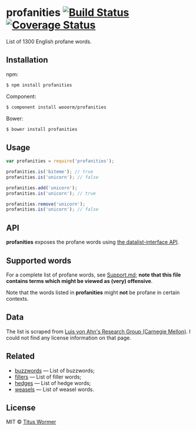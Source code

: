 # profanities [![Build Status](https://img.shields.io/travis/wooorm/profanities.svg?style=flat)](https://travis-ci.org/wooorm/profanities) [![Coverage Status](https://img.shields.io/coveralls/wooorm/profanities.svg?style=flat)](https://coveralls.io/r/wooorm/profanities?branch=master)

List of 1300 English profane words.

## Installation

npm:
```sh
$ npm install profanities
```

Component:
```sh
$ component install wooorm/profanities
```

Bower:
```sh
$ bower install profanities
```

## Usage

```js
var profanities = require('profanities');

profanities.is('biteme'); // true
profanities.is('unicorn'); // false

profanities.add('unicorn');
profanities.is('unicorn'); // true

profanities.remove('unicorn');
profanities.is('unicorn'); // false
```

## API

**profanities** exposes the profane words using [the datalist-interface API](https://github.com/wooorm/datalist-interface#datalistinterfaceisword).

## Supported words

For a complete list of profane words, see [Support.md](Support.md); **note that this file contains terms which might be viewed as (very) offensive**.

Note that the words listed in **profanities** might **not** be profane in certain contexts.

## Data

The list is scraped from [Luis von Ahn's Research Group (Carnegie Mellon)](http://www.cs.cmu.edu/~biglou/resources/). I could not find any license information on that page.

## Related

- [buzzwords](https://github.com/wooorm/buzzwords) — List of buzzwords;
- [fillers](https://github.com/wooorm/fillers) — List of filler words;
- [hedges](https://github.com/wooorm/hedges) — List of hedge words;
- [weasels](https://github.com/wooorm/weasels) — List of weasel words.

## License

MIT © [Titus Wormer](http://wooorm.com)
